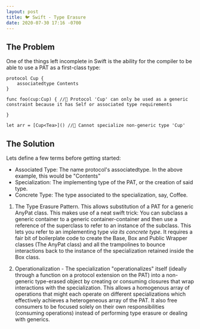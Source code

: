 ```yaml
---
layout: post
title: 🐦 Swift - Type Erasure
date: 2020-07-30 17:16 -0700
---
```


## The Problem
One of the things left incomplete in Swift is the ability for the compiler to be able to use a PAT as a first-class type:

```
protocol Cup {
    associatedtype Contents
}

func foo(cup:Cup) { //🛑 Protocol 'Cup' can only be used as a generic constraint because it has Self or associated type requirements
    
}

let arr = [Cup<Tea>]() //🛑 Cannot specialize non-generic type 'Cup'
```

## The Solution

Lets define a few terms before getting started:

* Associated Type: The name protocol's associatedtype. In the above example, this would be "Contents"
* Specialization: The implementing type of the PAT, or the creation of said type.
* Concrete Type: The type associated to the specialization, say, Coffee.

1. The Type Erasure Pattern. This allows substitution of a PAT for a generic AnyPat class. This makes use of a neat swift trick: You can subclass a generic container to a generic container-container and then use a reference of the superclass to refer to an instance of the subclass. This lets you refer to an implementing type *via its concrete type*. It requires a fair bit of boilerplate code to create the Base, Box and Public Wrapper classes (The AnyPat class) and all the trampolines to bounce interactions back to the instance of the specialization retained inside the Box class. 

2. Operationalization - The specialization "operationalizes" itself (ideally through a function on a protocol extension on the PAT) into a non-generic type-erased object by creating or consuming closures that wrap interactions with the specialization. This allows a homogenous array of operations that might each operate on different specializations which effectively achieves a heterogeneous array of the PAT. It also free consumers to be focused solely on their own responsibilities (consuming operations) instead of performing type erasure or dealing with generics.


